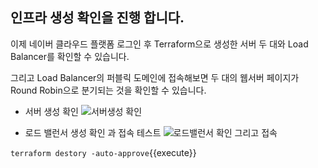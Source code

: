 ## 인프라 생성 확인을 진행 합니다.

이제 네이버 클라우드 플랫폼 로그인 후 Terraform으로 생성한 서버 두 대와 Load Balancer를 확인할 수 있습니다.

그리고 Load Balancer의 퍼블릭 도메인에 접속해보면 두 대의 웹서버 페이지가 Round Robin으로 분기되는 것을 확인할 수 있습니다.

- 서버 생성 확인
![서버생성 확인](/img/check01.png)

- 로드 밸런서 생성 확인 과  접속 테스트
![로드밸런서 확인 그리고 접속](/img/check02.png)

`terraform destory -auto-approve`{{execute}}
